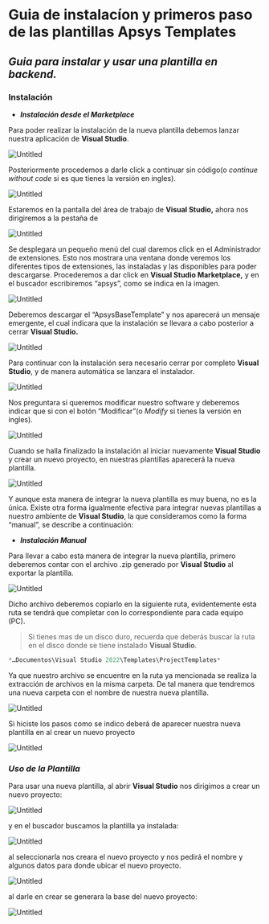 # Guia de instalacíon y primeros paso de las plantillas Apsys Templates

## *Guia para instalar y usar una plantilla en backend.*

### **Instalación**

- ***Instalación desde el Marketplace***

Para poder realizar la instalación de la nueva plantilla debemos lanzar nuestra aplicación de **Visual Studio**.

![Untitled](Resources/Untitled.png)

Posteriormente procedemos a darle click a continuar sin código(o *continue without code* si es que tienes la versión en ingles). 

![Untitled](Resources/Untitled%201.png)

Estaremos en la pantalla del área de trabajo de **Visual Studio,** ahora nos dirigiremos a la pestaña de 

![Untitled](Resources/Untitled%202.png)

Se desplegara un pequeño menú del cual daremos click en el Administrador de extensiones. Esto nos mostrara una ventana donde veremos los diferentes tipos de extensiones, las instaladas y las disponibles para poder descargarse. Procederemos a dar click en **Visual Studio Marketplace,** y en el buscador escribiremos “apsys”, como se indica en la imagen.

![Untitled](Resources/Untitled%203.png)

Deberemos descargar el “ApsysBaseTemplate” y nos aparecerá un mensaje emergente, el cual indicara que la instalación se llevara a cabo posterior a cerrar **Visual Studio.**

![Untitled](Resources/Untitled%204.png)

Para continuar con la instalación sera necesario cerrar por completo **Visual Studio**, y de manera automática se lanzara el instalador.

![Untitled](Resources/Untitled%205.png)

Nos preguntara si queremos modificar nuestro software y deberemos indicar que si con el botón “Modificar”(o *Modify* si tienes la versión en ingles).

![Untitled](Resources/Untitled%206.png)

Cuando se halla finalizado la instalación al iniciar nuevamente **Visual Studio** y crear un nuevo proyecto, en nuestras plantillas aparecerá la nueva plantilla.

![Untitled](Resources/Untitled%207.png)

Y aunque esta manera de integrar la nueva plantilla es muy buena, no es la única. Existe otra forma igualmente efectiva para integrar nuevas plantillas a nuestro ambiente de **Visual Studio**, la que consideramos como la forma “manual”, se describe a continuación:

- ***Instalación Manual***

Para llevar a cabo esta manera de integrar la nueva plantilla, primero deberemos contar con el archivo .zip generado por **Visual Studio** al exportar la plantilla.

![Untitled](Resources/Untitled%208.png)

Dicho archivo deberemos copiarlo en la siguiente ruta, evidentemente esta ruta se tendrá que completar con lo correspondiente para cada equipo (PC).

> Si tienes mas de un disco duro, recuerda que deberás buscar la ruta en el disco donde se tiene instalado **Visual Studio**.
> 

```powershell
*…Documentos\Visual Studio 2022\Templates\ProjectTemplates*
```

Ya que nuestro archivo se encuentre en la ruta ya mencionada se realiza la extracción de archivos en la misma carpeta. De tal manera que tendremos una nueva carpeta con el nombre de nuestra  nueva plantilla.

![Untitled](Resources/Untitled%209.png)

Si hiciste los pasos como se indico deberá de aparecer nuestra nueva plantilla en al crear un nuevo proyecto

![Untitled](Resources/Untitled%207.png)

### *Uso de la Plantilla*

Para usar una nueva plantilla, al abrir **Visual Studio** nos dirigimos a crear un nuevo proyecto:

![Untitled](Resources/Untitled%2010.png)

y en el buscador buscamos la plantilla ya instalada: 

![Untitled](Resources/Untitled%2011.png)

al seleccionarla nos creara el nuevo proyecto y nos pedirá el nombre y algunos datos para donde ubicar el nuevo proyecto.

![Untitled](Resources/Untitled%2012.png)

al darle en crear se generara la base del nuevo proyecto: 

![Untitled](Resources/Untitled%2013.png)
